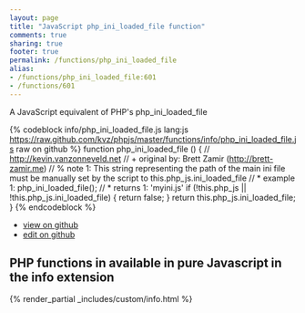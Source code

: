 ```yaml
---
layout: page
title: "JavaScript php_ini_loaded_file function"
comments: true
sharing: true
footer: true
permalink: /functions/php_ini_loaded_file
alias:
- /functions/php_ini_loaded_file:601
- /functions/601
---
```

<!-- Generated by Rakefile:build -->
A JavaScript equivalent of PHP's php_ini_loaded_file

{% codeblock info/php_ini_loaded_file.js lang:js https://raw.github.com/kvz/phpjs/master/functions/info/php_ini_loaded_file.js raw on github %}
function php_ini_loaded_file () {
    // http://kevin.vanzonneveld.net
    // +   original by: Brett Zamir (http://brett-zamir.me)
    // %        note 1: This string representing the path of the main ini file must be manually set by the script to this.php_js.ini_loaded_file
    // *     example 1: php_ini_loaded_file();
    // *     returns 1: 'myini.js'
    if (!this.php_js || !this.php_js.ini_loaded_file) {
        return false;
    }
    return this.php_js.ini_loaded_file;
}
{% endcodeblock %}

 - [view on github](https://github.com/kvz/phpjs/blob/master/functions/info/php_ini_loaded_file.js)
 - [edit on github](https://github.com/kvz/phpjs/edit/master/functions/info/php_ini_loaded_file.js)

## PHP functions in available in pure Javascript in the info extension
{% render_partial _includes/custom/info.html %}
